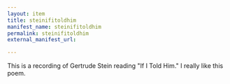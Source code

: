 ```yaml
---
layout: item
title: steinifitoldhim
manifest_name: steinifitoldhim
permalink: steinifitoldhim
external_manifest_url: 

---
```

<!-- Add an essay or interpretive material below this line,
using HTML or markdown.  Do not modify this file above this line -->
This is a recording of Gertrude Stein reading "If I Told Him." I really like this poem. 
